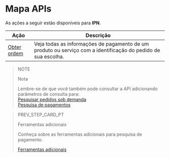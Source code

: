 # Mapa APIs

As ações a seguir estão disponíveis para **IPN**.

|Ação|Descrição|
|---|---|
|[Obter ordem](https://www.mercadopago[FAKER][URL][DOMAIN]/developers/pt/reference/merchant_orders/_merchant_orders_id/get)|Veja todas as informações de pagamento de um produto ou serviço com a identificação do pedido de sua escolha.|


> NOTE
>
> Nota
>
> Lembre-se de que você também pode consultar a API adicionando parâmetros de consulta para:
> <br>
> [Pesquisar pedidos sob demanda](https://www.mercadopago[FAKER][URL][DOMAIN]/developers/pt/guides/notifications/ipn/troubleshooting)
> <br>
> [Pesquisa de pagamentos](https://www.mercadopago[FAKER][URL][DOMAIN]/developers/pt/guides/notifications/ipn/additional-tools)

> PREV_STEP_CARD_PT
>
> Ferramentas adicionais
>
> Conheça sobre as ferramentas adicionais para pesquisa de pagamento.
>
> [Ferramentas adicionais](https://www.mercadopago[FAKER][URL][DOMAIN]/developers/pt/guides/notifications/ipn/additional-tools)
